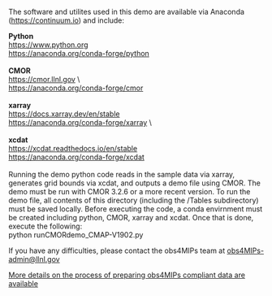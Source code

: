 
The software and utilites used in this demo are available via Anaconda (https://continuum.io) and include: 

**Python**\
https://www.python.org \
https://anaconda.org/conda-forge/python \
\
**CMOR**\
https://cmor.llnl.gov \  
https://anaconda.org/conda-forge/cmor \
\
**xarray**\
https://docs.xarray.dev/en/stable \
https://anaconda.org/conda-forge/xarray \   
\
**xcdat**\
https://xcdat.readthedocs.io/en/stable \
https://anaconda.org/conda-forge/xcdat \
\
Running the demo python code reads in the sample data via xarray, generates grid bounds via xcdat, and outputs a demo file using CMOR.  The demo must be run with CMOR 3.2.6 or a more recent version.  To run the demo file, all contents of this directory (including the /Tables subdirectory) must be saved locally. Before executing the code, a conda envirnment must be created including python, CMOR, xarray and xcdat.  Once that is done, execute the following:    
python runCMORdemo_CMAP-V1902.py

If you have any difficulties, please contact the obs4MIPs team at obs4MIPs-admin@llnl.gov

[More details on the process of preparing obs4MIPs compliant data are available](https://github.com/PCMDI/obs4MIPs-cmor-tables/tree/master/inputs/README.md)




